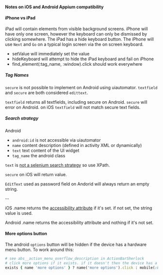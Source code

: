 #### Notes on iOS and Android Appium compatibility


#### iPhone vs iPad

iPad will contain elements from visible background screens. iPhone will have only one screen, however the keyboard can only be dismissed by clicking somewhere.
The iPad has a hide keyboard button. The iPhone will use `Next` and `Go` on a typical login screen via the on screen keyboard.

- setValue will immediately set the value
- hideKeyboard will attempt to hide the iPad keyboard and fail on iPhone
- find_element(:tag_name, :window).click should work everywhere

##### Tag Names

`secure` is not possible to implement on Android using uiautomator. `textfield` and `secure` are both considered `edittext`.

`textfield` returns all textfields, including secure on Android. `secure` will error on Android.
on iOS `textfield` will not match secure text fields.

##### Search strategy

Android

- `android:id` is not accessible via uiautomator
- `name` content description (defined in activity XML or dynamically)
- `text` text content of the UI widget
- `tag_name` the android class

`text` is [not a selenium search strategy](https://github.com/appium/appium/issues/241#issuecomment-14582659) so use XPath.

`secure` on iOS will return value.

`EditText` used as password field on Andorid will always return an empty string.

--

iOS .name returns the [accessibility attribute](http://developer.apple.com/library/ios/#documentation/ToolsLanguages/Reference/UIAElementClassReference/UIAElement/UIAElement.html#//apple_ref/javascript/instm/UIAElement/name) if it's set. if not set, the string value is used.

Android .name returns the accessibility attribute and nothing if it's not set.

#### More options button

The android `options` button will be hidden if the device has a hardware menu button. To work around this:

```ruby
# see abs__action_menu_overflow_description in ActionBarSherlock
# click more options if it exists. if it doesn't then the device has a hardware menu button that must be pressed instead.
exists { name 'more options' } ? name('more options').click : mobile(:keyevent, keycode: 82)
```

